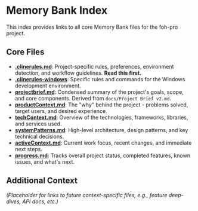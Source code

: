 # Memory Bank Index

This index provides links to all core Memory Bank files for the foh-pro project.

## Core Files

*   **[.clinerules.md](../.clinerules.md)**: Project-specific rules, preferences, environment detection, and workflow guidelines. **Read this first.**
*   **[.clinerules-windows](../.clinerules-windows)**: Specific rules and commands for the Windows development environment.
*   **[projectbrief.md](./projectbrief.md)**: Condensed summary of the project's goals, scope, and core components. Derived from `docs/Project Brief v2.md`.
*   **[productContext.md](./productContext.md)**: The "why" behind the project - problems solved, target users, and desired experience.
*   **[techContext.md](./techContext.md)**: Overview of the technologies, frameworks, libraries, and services used.
*   **[systemPatterns.md](./systemPatterns.md)**: High-level architecture, design patterns, and key technical decisions.
*   **[activeContext.md](./activeContext.md)**: Current work focus, recent changes, and immediate next steps.
*   **[progress.md](./progress.md)**: Tracks overall project status, completed features, known issues, and what's next.

## Additional Context

*(Placeholder for links to future context-specific files, e.g., feature deep-dives, API docs, etc.)*
